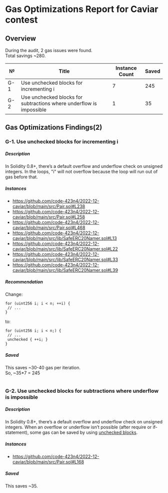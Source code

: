 # Gas Optimizations Report for Caviar contest
## Overview
During the audit, 2 gas issues were found.  
Total savings ~280.

№ | Title | Instance Count | Saved
--- | --- | --- | ---
G-1 | Use unchecked blocks for incrementing i | 7 | 245
G-2 | Use unchecked blocks for subtractions where underflow is impossible | 1 | 35

## Gas Optimizations Findings(2)
### G-1. Use unchecked blocks for incrementing i
##### Description
In Solidity 0.8+, there’s a default overflow and underflow check on unsigned integers. In the loops, "i" will not overflow because the loop will run out of gas before that.
##### Instances
- https://github.com/code-423n4/2022-12-caviar/blob/main/src/Pair.sol#L238
- https://github.com/code-423n4/2022-12-caviar/blob/main/src/Pair.sol#L258
- https://github.com/code-423n4/2022-12-caviar/blob/main/src/Pair.sol#L468
- https://github.com/code-423n4/2022-12-caviar/blob/main/src/lib/SafeERC20Namer.sol#L13
- https://github.com/code-423n4/2022-12-caviar/blob/main/src/lib/SafeERC20Namer.sol#L22
- https://github.com/code-423n4/2022-12-caviar/blob/main/src/lib/SafeERC20Namer.sol#L33
- https://github.com/code-423n4/2022-12-caviar/blob/main/src/lib/SafeERC20Namer.sol#L39

##### Recommendation
Change:
```
for (uint256 i; i < n; ++i) {
 // ...
}
```
to:
```
for (uint256 i; i < n;) { 
 // ...
 unchecked { ++i; }
}
```

##### Saved
This saves ~30-40 gas per iteration.  
So, ~35*7 = 245
#

### G-2. Use unchecked blocks for subtractions where underflow is impossible
##### Description
In Solidity 0.8+, there’s a default overflow and underflow check on unsigned integers. When an overflow or underflow isn’t possible (after require or if-statement), some gas can be saved by using [unchecked blocks](https://docs.soliditylang.org/en/v0.8.17/control-structures.html#checked-or-unchecked-arithmetic).
##### Instances
- https://github.com/code-423n4/2022-12-caviar/blob/main/src/Pair.sol#L168

##### Saved
This saves ~35.  